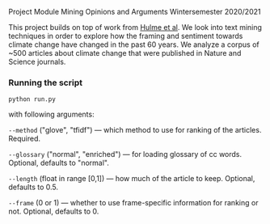 Project Module Mining Opinions and Arguments Wintersemester 2020/2021

This project builds on top of work from [Hulme et al](https://www.nature.com/articles/s41558-018-0174-1?WT.ec_id=NCLIMATE-201806&spMailingID=56720253&spUserID=ODE0MzAwNjg5MAS2&spJobID=1405001778&spReportId=MTQwNTAwMTc3OAS2). We look into text mining techniques in order to explore how the framing and sentiment towards climate change have changed in the past 60 years. We analyze a corpus of ~500 articles about climate change that were published in Nature and Science journals.


### Running the script
`python run.py`

with following arguments:

`--method` ("glove", "tfidf") — which method to use for ranking of the articles. Required.

`--glossary` ("normal", "enriched") — for loading glossary of cc words. Optional, defaults to "normal".

`--length` (float in range [0,1]) — how much of the article to keep. Optional, defaults to 0.5.

`--frame` (0 or 1) — whether to use frame-specific information for ranking or not. Optional, defaults to 0.

